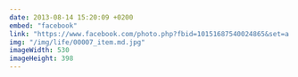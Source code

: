```yaml
---
date: 2013-08-14 15:20:09 +0200
embed: "facebook"
link: "https://www.facebook.com/photo.php?fbid=10151687540024865&set=a.10150382045299865.355740.580174864&type=3&theater"
img: "/img/life/00007_item.md.jpg"
imageWidth: 530
imageHeight: 398
---
```

